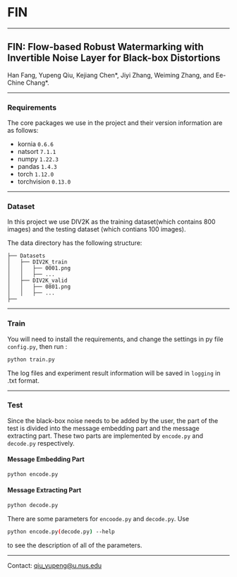 # FIN
****



## FIN: Flow-based Robust Watermarking with Invertible Noise Layer for Black-box Distortions



Han Fang, Yupeng Qiu, Kejiang Chen*, Jiyi Zhang, Weiming Zhang, and Ee-Chine Chang*.



****

### Requirements

The core packages we use in the project and their version information are as follows:

- kornia `0.6.6`
- natsort `7.1.1`
- numpy `1.22.3`
- pandas `1.4.3`
- torch `1.12.0`
- torchvision `0.13.0`

****

### Dataset

In this project we use DIV2K as the training dataset(which contains 800 images) and the testing dataset (which contians 100 images).

The data directory has the following structure:
```
├── Datasets
│   ├── DIV2K_train
│   │   ├── 0001.png
│   │   ├── ...
│   ├── DIV2K_valid
│   │   ├── 0801.png
│   │   ├── ...
├── 

```


****


### Train
You will need to install the requirements, and change the settings in py file `config.py`, then run :

```bash
python train.py
```

The log files and experiment result information will be saved in `logging` in .txt format.
****



### Test

Since the black-box noise needs to be added by the user, the part of the test is divided into the message embedding part and the message extracting part. These two parts are implemented by `encode.py` and `decode.py` respectively.

#### Message Embedding Part
```bash
python encode.py
```


#### Message Extracting Part
```bash
python decode.py
```

There are some parameters for `encoode.py` and `decode.py`. Use
```bash
python encode.py(decode.py) --help
```
to see the description of all of the parameters.
****




Contact: [qiu_yupeng@u.nus.edu](mailto:qiu_yupeng@u.nus.edu)

